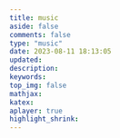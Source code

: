 ```yaml
---
title: music
aside: false
comments: false
type: "music"
date: 2023-08-11 18:13:05
updated:
description:
keywords:
top_img: false
mathjax:
katex:
aplayer: true
highlight_shrink:
---
```

